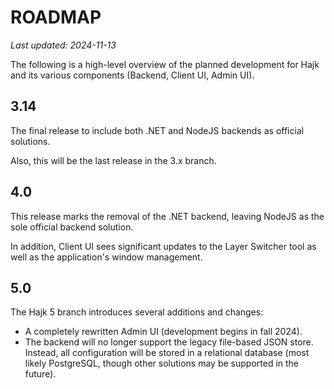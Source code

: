 # ROADMAP

_Last updated: 2024-11-13_

The following is a high-level overview of the planned development for Hajk and its various components (Backend, Client UI, Admin UI).

## 3.14

The final release to include both .NET and NodeJS backends as official solutions.

Also, this will be the last release in the 3.x branch.

## 4.0

This release marks the removal of the .NET backend, leaving NodeJS as the sole official backend solution.

In addition, Client UI sees significant updates to the Layer Switcher tool as well as the application's window management.

## 5.0

The Hajk 5 branch introduces several additions and changes:

- A completely rewritten Admin UI (development begins in fall 2024).
- The backend will no longer support the legacy file-based JSON store. Instead, all configuration will be stored in a relational database (most likely PostgreSQL, though other solutions may be supported in the future).
